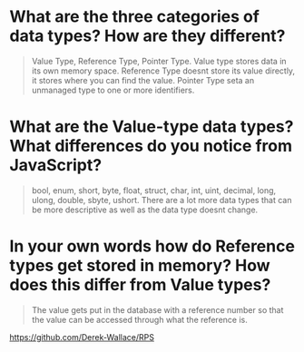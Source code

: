 # What are the three categories of data types? How are they different?

>Value Type, Reference Type, Pointer Type. Value type stores data in its own memory space. Reference Type doesnt store its value directly, it stores where you can find the value. Pointer Type seta an unmanaged type to one or more identifiers.

# What are the Value-type data types? What differences do you notice from JavaScript?

>bool, enum, short, byte, float, struct, char, int, uint, decimal, long, ulong, double, sbyte, ushort. There are a lot more data types that can be more descriptive as well as the data type doesnt change.

# In your own words how do Reference types get stored in memory? How does this differ from Value types?

>The value gets put in the database with a reference number so that the value can be accessed through what the reference is.

https://github.com/Derek-Wallace/RPS